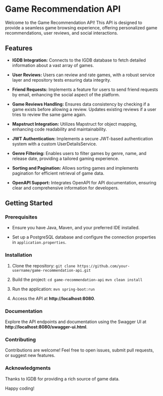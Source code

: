 # Game Recommendation API

Welcome to the Game Recommendation API! This API is designed to provide a seamless game browsing experience, offering personalized game recommendations, user reviews, and social interactions.


## Features

- **IGDB Integration:** Connects to the IGDB database to fetch detailed information about a vast array of games.

- **User Reviews:** Users can review and rate games, with a robust service layer and repository tests ensuring data integrity.

- **Friend Requests:** Implements a feature for users to send friend requests by email, enhancing the social aspect of the platform.

- **Game Reviews Handling:** Ensures data consistency by checking if a game exists before allowing a review. Updates existing reviews if a user tries to review the same game again.

- **Mapstruct Integration:** Utilizes Mapstruct for object mapping, enhancing code readability and maintainability.

- **JWT Authentication:** Implements a secure JWT-based authentication system with a custom UserDetailsService.

- **Genre Filtering:** Enables users to filter games by genre, name, and release date, providing a tailored gaming experience.

- **Sorting and Pagination:** Allows sorting games and implements pagination for efficient retrieval of game data.

- **OpenAPI Support:** Integrates OpenAPI for API documentation, ensuring clear and comprehensive information for developers.


## Getting Started

### Prerequisites
* Ensure you have Java, Maven, and your preferred IDE installed.

* Set up a PostgreSQL database and configure the connection properties in `application.properties`.

### Installation
1. Clone the repository:
`git clone https://github.com/your-username/game-recommendation-api.git`

2. Build the project:
`cd game-recommendation-api`
`mvn clean install`

3. Run the application:
`mvn spring-boot:run`

4. Access the API at **http://localhost:8080**.

### Documentation
Explore the API endpoints and documentation using the Swagger UI at **http://localhost:8080/swagger-ui.html**.

### Contributing
Contributions are welcome! Feel free to open issues, submit pull requests, or suggest new features.

### Acknowledgments
Thanks to IGDB for providing a rich source of game data.

Happy coding!
